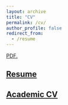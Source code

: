 ```yaml
---
layout: archive
title: "CV"
permalink: /cv/
author_profile: false
redirect_from:
  - /resume
---
```


<a href="joemcgirr.github.io/files/Resume_McGirr_2020.pdf" target="_blank">PDF.</a>

## [Resume](joemcgirr.github.io/files/Resume_McGirr_2020.pdf)

## [Academic CV](files/Academic_CV_McGirr_2020.pdf)
